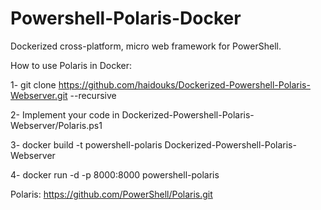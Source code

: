 # Powershell-Polaris-Docker
Dockerized cross-platform, micro web framework for PowerShell.



How to use Polaris in Docker:

1- git clone https://github.com/haidouks/Dockerized-Powershell-Polaris-Webserver.git --recursive

2- Implement your code in Dockerized-Powershell-Polaris-Webserver/Polaris.ps1

3- docker build -t powershell-polaris Dockerized-Powershell-Polaris-Webserver

4- docker run -d -p 8000:8000 powershell-polaris




Polaris: https://github.com/PowerShell/Polaris.git
